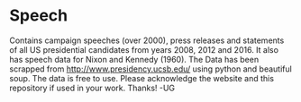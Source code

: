 # Speech
Contains campaign speeches (over 2000), press releases and statements of all US presidential candidates from years 2008, 2012 and 2016. It also has speech data for Nixon and Kennedy (1960).
The Data has been scrapped from http://www.presidency.ucsb.edu/ using python and beautiful soup. The data is free to use. Please acknowledge the website and this repository if used in your work.
Thanks!
-UG
